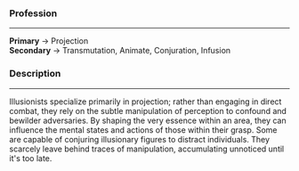 
### Profession  
---  
**Primary** -> Projection  
**Secondary** -> Transmutation, Animate, Conjuration, Infusion  
  
### Description  
---  
Illusionists specialize primarily in projection; rather than engaging in direct combat, they rely on the subtle manipulation of perception to confound and bewilder adversaries. By shaping the very essence within an area, they can influence the mental states and actions of those within their grasp. Some are capable of conjuring illusionary figures to distract individuals. They scarcely leave behind traces of manipulation, accumulating unnoticed until it's too late.